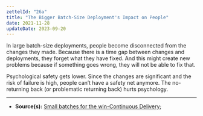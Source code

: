 ```yaml
---
zettelId: "26a"
title: "The Bigger Batch-Size Deployment's Impact on People"
date: 2021-11-28
updateDate: 2023-09-20
---
```


In large batch-size deployments, people become disconnected from the changes they made. Because there is a time gap between changes and deployments, they forget what they have fixed. And this might create new problems because if something goes wrong, they will not be able to fix that.

Psychological safety gets lower. Since the changes are significant and the risk of failure is high, people can’t have a safety net anymore. The no-returning back (or problematic returning back) hurts psychology.

---

- **Source(s):** [Small batches for the win-Continuous Delivery](https://www.eferro.net/2021/01/small-batches-for-win-continuous.html);
